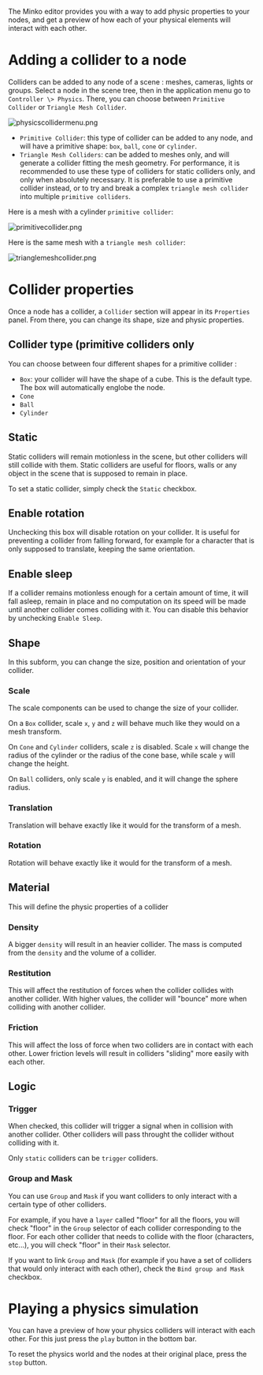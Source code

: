 The Minko editor provides you with a way to add physic properties to your nodes, and get a preview of how each of your physical elements will interact with each other.

Adding a collider to a node
===========================

Colliders can be added to any node of a scene : meshes, cameras, lights or groups. Select a node in the scene tree, then in the application menu go to `Controller \> Physics`. There, you can choose between `Primitive Collider` or `Triangle Mesh Collider`.

![](physicscollidermenu.png "physicscollidermenu.png")

-   `Primitive Collider`: this type of collider can be added to any node, and will have a primitive shape: `box`, `ball`, `cone` or `cylinder`.
-   `Triangle Mesh Colliders`: can be added to meshes only, and will generate a collider fitting the mesh geometry. For performance, it is recommended to use these type of colliders for static colliders only, and only when absolutely necessary. It is preferable to use a primitive collider instead, or to try and break a complex `triangle mesh collider` into multiple `primitive colliders`.

Here is a mesh with a cylinder `primitive collider`:

![](primitivecollider.png "primitivecollider.png")

Here is the same mesh with a `triangle mesh collider`:

![](trianglemeshcollider.png "trianglemeshcollider.png")

Collider properties
===================

Once a node has a collider, a `Collider` section will appear in its `Properties` panel. From there, you can change its shape, size and physic properties.

Collider type (primitive colliders only
---------------------------------------

You can choose between four different shapes for a primitive collider :

-   `Box`: your collider will have the shape of a cube. This is the default type. The box will automatically englobe the node.
-   `Cone`
-   `Ball`
-   `Cylinder`

Static
------

Static colliders will remain motionless in the scene, but other colliders will still collide with them. Static colliders are useful for floors, walls or any object in the scene that is supposed to remain in place.

To set a static collider, simply check the `Static` checkbox.

Enable rotation
---------------

Unchecking this box will disable rotation on your collider. It is useful for preventing a collider from falling forward, for example for a character that is only supposed to translate, keeping the same orientation.

Enable sleep
------------

If a collider remains motionless enough for a certain amount of time, it will fall asleep, remain in place and no computation on its speed will be made until another collider comes colliding with it. You can disable this behavior by unchecking `Enable Sleep`.

Shape
-----

In this subform, you can change the size, position and orientation of your collider.

### Scale

The scale components can be used to change the size of your collider.

On a `Box` collider, scale `x`, `y` and `z` will behave much like they would on a mesh transform.

On `Cone` and `Cylinder` colliders, scale `z` is disabled. Scale `x` will change the radius of the cylinder or the radius of the cone base, while scale `y` will change the height.

On `Ball` colliders, only scale `y` is enabled, and it will change the sphere radius.

### Translation

Translation will behave exactly like it would for the transform of a mesh.

### Rotation

Rotation will behave exactly like it would for the transform of a mesh.

Material
--------

This will define the physic properties of a collider

### Density

A bigger `density` will result in an heavier collider. The mass is computed from the `density` and the volume of a collider.

### Restitution

This will affect the restitution of forces when the collider collides with another collider. With higher values, the collider will "bounce" more when colliding with another collider.

### Friction

This will affect the loss of force when two colliders are in contact with each other. Lower friction levels will result in colliders "sliding" more easily with each other.

Logic
-----

### Trigger

When checked, this collider will trigger a signal when in collision with another collider. Other colliders will pass throught the collider without colliding with it.

Only `static` colliders can be `trigger` colliders.

### Group and Mask

You can use `Group` and `Mask` if you want colliders to only interact with a certain type of other colliders.

For example, if you have a `layer` called "floor" for all the floors, you will check "floor" in the `Group` selector of each collider corresponding to the floor. For each other collider that needs to collide with the floor (characters, etc...), you will check "floor" in their `Mask` selector.

If you want to link `Group` and `Mask` (for example if you have a set of colliders that would only interact with each other), check the `Bind group and Mask` checkbox.

Playing a physics simulation
============================

You can have a preview of how your physics colliders will interact with each other. For this just press the `play` button in the bottom bar.

To reset the physics world and the nodes at their original place, press the `stop` button.

